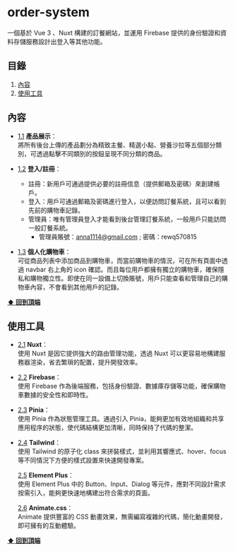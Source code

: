 # order-system

一個基於 Vue 3 、Nuxt 構建的訂餐網站，並運用 Firebase 提供的身份驗證和資料存儲服務設計出登入等其他功能。

<a name="table-of-contents"></a>

## 目錄

1. [內容](#content)
1. [使用工具](#resources)

<a name="content"></a>

## 內容

-   [1.1](#1.1) <a name='1.1'></a> **產品展示**：<br>
    將所有後台上傳的產品劃分為精致主餐、精選小點、營養沙拉等五個部分類別，可透過點擊不同類別的按鈕呈現不同分類的商品。

-   [1.2](#1.2) <a name='1.2'></a> **登入/註冊**：<br>

    -   註冊：新用戶可通過提供必要的註冊信息（提供郵箱及密碼）來創建帳戶。
    -   登入：用戶可通過郵箱及密碼進行登入，以便訪問訂餐系統，且可以看到先前的購物車記錄。
    -   管理員：唯有管理員登入才能看到後台管理訂餐系統，一般用戶只能訪問一般訂餐系統。
        -   管理員賬號：<anna1114@gmail.com> ; 密碼：rewq570815

-   [1.3](#1.3) <a name='1.3'></a> **個人化購物車**：<br>
    可從商品列表中添加商品到購物車，而當前購物車的情況，可在所有頁面中透過 navbar 右上角的 icon 確認。而且每位用戶都擁有獨立的購物車，確保隱私和購物獨立性。即使在同一設備上切換賬號，用戶只能查看和管理自己的購物車內容，不會看到其他用戶的記錄。

**[⬆ 回到頂端](#table-of-contents)**

<a name="resources"></a>

## 使用工具

-   [2.1](#2.1) <a name='2.1'></a> **Nuxt**：<br>
    使用 Nuxt 是因它提供強大的路由管理功能，透過 Nuxt 可以更容易地構建服務器渲染，省去繁瑣的配置，提升開發效率。
-   [2.2](#2.2) <a name='2.2'></a> **Firebase**：<br>
    使用 Firebase 作為後端服務，包括身份驗證、數據庫存儲等功能，確保購物車數據的安全性和即時性。

-   [2.3](#2.3) <a name='2.3'></a> **Pinia**：<br>
    使用 Pinia 作為狀態管理工具。通過引入 Pinia，能夠更加有效地組織和共享應用程序的狀態，使代碼結構更加清晰，同時保持了代碼的整潔。

-   [2.4](#2.4) <a name='2.4'></a> **Tailwind**：<br>
    使用 Tailwind 的原子化 class 來拼裝樣式，並利用其響應式、hover、focus 等不同情況下方便的樣式設置來快速開發專案。

    [2.5](#2.5) <a name='2.5'></a> **Element Plus**：<br>
    使用 Element Plus 中的 Button、Input、Dialog 等元件，應對不同設計需求按需引入，能夠更快速地構建出符合需求的頁面。

    [2.6](#2.6) <a name='2.6'></a> **Animate.css**：<br>
    Animate 提供豐富的 CSS 動畫效果，無需編寫複雜的代碼，簡化動畫開發，即可擁有的互動體驗。

**[⬆ 回到頂端](#table-of-contents)**
